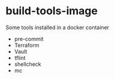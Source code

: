 # build-tools-image
Some tools installed in a docker container

- pre-commit
- Terraform
- Vault
- tflint
- shellcheck
- mc
